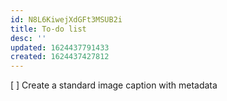 ```yaml
---
id: N8L6KiwejXdGFt3MSUB2i
title: To-do list
desc: ''
updated: 1624437791433
created: 1624437427812
---
```


[ ] Create a standard image caption with metadata

